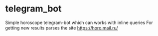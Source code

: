 # telegram_bot
Simple horosсope telegram-bot which can works with  inline queries 
For getting new results parses the site https://horo.mail.ru/
